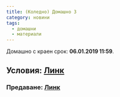 ```yaml
---
title: (Коледно) Домашно 3
category: новини
tags:
  - домашни
  - материали
---
```


Домашно с краен срок: **06.01.2019 11:59**.

## Условия: [Линк](https://docs.google.com/document/d/1IGX6LueAlyV8s00xr-eB5p3GP5Pveprs_47ouIrHCN0/edit?usp=sharing)

### Предаване: [Линк](https://goo.gl/RBAkpK)
